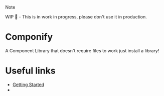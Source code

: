 > [!NOTE]
> WIP 🚧 - This is in work in progress, please don't use it in production.

# Componify
A Component Library that doesn't require files to work just install a library!



# Useful links

- [Getting Started](https://componify.github.io/getting-started)
- 